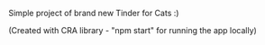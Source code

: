 Simple project of brand new Tinder for Cats :) 

(Created with CRA library - "npm start" for running the app locally)